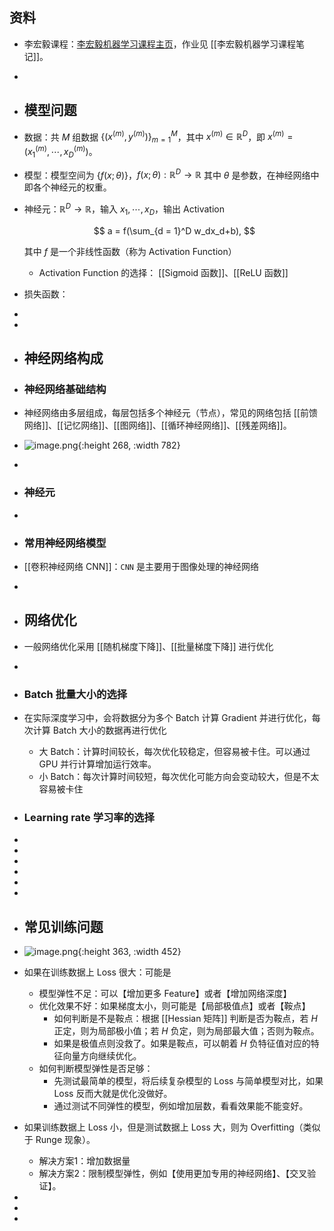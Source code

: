 ## 资料
- 李宏毅课程：[李宏毅机器学习课程主页](https://speech.ee.ntu.edu.tw/~hylee/ml/2022-spring.php)，作业见 [[李宏毅机器学习课程笔记]]。
-
- ## 模型问题
- 数据：共 $M$ 组数据 $\{(x^{(m)}, y^{(m)})\}_{m = 1}^M$，其中 $x^{(m)} \in \mathbb{R}^D$，即 $x^{(m)} = (x_1^{(m)},\cdots, x_D^{(m)})$。
- 模型：模型空间为 $\{f(x;\theta)\}$，$f(x;\theta):\mathbb{R}^D \rightarrow \mathbb{R}$ 其中 $\theta$ 是参数，在神经网络中即各个神经元的权重。
- 神经元：$\mathbb{R}^D \rightarrow \mathbb{R}$，输入 $x_1,\cdots,x_D$，输出 Activation
  
  $$ a = f(\sum_{d = 1}^D w_dx_d+b), $$

  其中 $f$ 是一个非线性函数（称为 Activation Function）

	- Activation Function 的选择： [[Sigmoid 函数]]、[[ReLU 函数]]
- 损失函数：
-
-
- ## 神经网络构成
- ### 神经网络基础结构
- 神经网络由多层组成，每层包括多个神经元（节点），常见的网络包括 [[前馈网络]]、[[记忆网络]]、[[图网络]]、[[循环神经网络]]、[[残差网络]]。
- ![image.png](../assets/image_1717985681141_0.png){:height 268, :width 782}
-
- ### 神经元
-
- ### 常用神经网络模型
- [[卷积神经网络 CNN]]：`CNN` 是主要用于图像处理的神经网络
-
- ## 网络优化
- 一般网络优化采用 [[随机梯度下降]]、[[批量梯度下降]] 进行优化
-
- ### Batch 批量大小的选择
- 在实际深度学习中，会将数据分为多个 Batch 计算 Gradient 并进行优化，每次计算 Batch 大小的数据再进行优化
	- 大 Batch：计算时间较长，每次优化较稳定，但容易被卡住。可以通过 GPU 并行计算增加运行效率。
	- 小 Batch：每次计算时间较短，每次优化可能方向会变动较大，但是不太容易被卡住
- ### Learning rate 学习率的选择
-
-
-
-
-
-
- ## 常见训练问题
- ![image.png](../assets/image_1719279869848_0.png){:height 363, :width 452}
- 如果在训练数据上 Loss 很大：可能是
	- 模型弹性不足：可以【增加更多 Feature】或者【增加网络深度】
	- 优化效果不好：如果梯度太小，则可能是【局部极值点】或者【鞍点】
		- 如何判断是不是鞍点：根据 [[Hessian 矩阵]] 判断是否为鞍点，若 $H$ 正定，则为局部极小值；若 $H$ 负定，则为局部最大值；否则为鞍点。
		- 如果是极值点则没救了。如果是鞍点，可以朝着 $H$ 负特征值对应的特征向量方向继续优化。
	- 如何判断模型弹性是否足够：
		- 先测试最简单的模型，将后续复杂模型的 Loss 与简单模型对比，如果 Loss 反而大就是优化没做好。
		- 通过测试不同弹性的模型，例如增加层数，看看效果能不能变好。
- 如果训练数据上 Loss 小，但是测试数据上 Loss 大，则为 Overfitting（类似于 Runge 现象）。
	- 解决方案1：增加数据量
	- 解决方案2：限制模型弹性，例如【使用更加专用的神经网络】、【交叉验证】。
-
-
-
